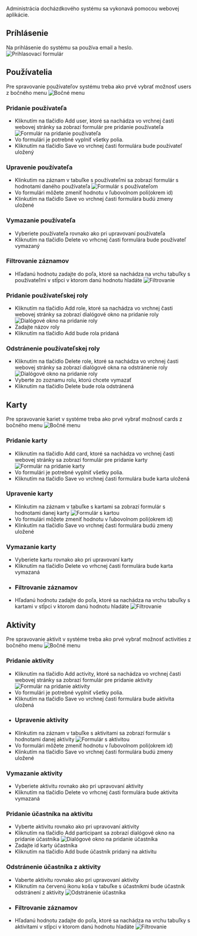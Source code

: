 Administrácia docházdkového systému sa vykonavá pomocou webovej aplikácie.
## Príhlásenie
Na prihlásenie do systému sa používa email a heslo.
![Prihlasovací formulár](/login.png)
## Používatelia
Pre spravovanie používateľov systému treba ako prvé vybrať možnosť users z bočného menu
![Bočné menu](/menu-user.png)
### Pridanie používateľa
- Kliknutím na tlačidlo Add user, ktoré sa nachádza vo vrchnej časti webovej stránky sa zobrazí formulár pre pridanie používateľa
![Formulár na pridanie používateľa](/userform.png)
- Vo formulári je potrebné vyplniť všetky polia.
- Kliknutím na tlačidlo Save vo vrchnej časti formulára bude používateľ uložený
### Upravenie používateľa
- Klinkutim na záznam v tabuľke s používateľmi sa zobrazí formulár s hodnotami daného používateľa
![Formulár s používateľom](/userform2.png)
- Vo formulári môžete zmeniť hodnotu v ľubovolnom poli(okrem id)
- Klinkutím na tlačidlo Save vo vrchnej časti formulára budú zmeny uložené
### Vymazanie používateľa
- Vyberiete používateľa rovnako ako pri upravovaní používateľa
- Kliknutím na tlačidlo Delete vo vrhcnej časti formulára bude používateľ vymazaný
### Filtrovanie záznamov
- Hľadanú hodnotu zadajte do poľa, ktoré sa nachádza na vrchu tabuľky s používateľmi v stĺpci v ktorom danú hodnotu hladáte
![Filtrovanie](/search.png)
### Pridanie používateľskej roly
- Kliknutím na tlačidlo Add role, ktoré sa nachádza vo vrchnej časti webovej stránky sa zobrazí dialógové okno na pridanie roly
![Dialógové okno na pridanie roly](/addrole.png)
- Zadajte názov roly
- Kliknutím na tlačidlo Add bude rola pridaná
### Odstránenie používateľskej roly
- Kliknutím na tlačidlo Delete role, ktoré sa nachádza vo vrchnej časti webovej stránky sa zobrazí dialógové okna na odstránenie roly
![Dialógové okno na pridanie roly](/deleterole.png)
- Vyberte zo zoznamu rolu, ktorú chcete vymazať
- Kliknutím na tlačidlo Delete bude rola odstránená
## Karty
Pre spravovanie kariet v systéme treba ako prvé vybrať možnosť cards z bočného menu
![Bočné menu](/menu-cards.png)
### Pridanie karty
- Kliknutím na tlačidlo Add card, ktoré sa nachádza vo vrchnej časti webovej stránky sa zobrazí formulár pre pridanie karty
![Formulár na pridanie karty](/cardform.png)
- Vo formulári je potrebné vyplniť všetky polia.
- Kliknutím na tlačidlo Save vo vrchnej časti formulára bude karta uložená
### Upravenie karty
- Klinkutim na záznam v tabuľke s kartami sa zobrazí formulár s hodnotami danej karty
![Formulár s kartou](/cardform2.png)
- Vo formulári môžete zmeniť hodnotu v ľubovolnom poli(okrem id)
- Klinkutím na tlačidlo Save vo vrchnej časti formulára budú zmeny uložené
### Vymazanie karty  
- Vyberiete kartu rovnako ako pri upravovaní karty
- Kliknutím na tlačidlo Delete vo vrhcnej časti formulára bude karta vymazaná
- ### Filtrovanie záznamov
- Hľadanú hodnotu zadajte do poľa, ktoré sa nachádza na vrchu tabuľky s kartami v stĺpci v ktorom danú hodnotu hladáte
![Filtrovanie](/searchcards.png)
## Aktivity
Pre spravovanie aktivít v systéme treba ako prvé vybrať možnosť activities z bočného menu
![Bočné menu](/menu-activity.png)
### Pridanie aktivity
- Kliknutím na tlačidlo Add activity, ktoré sa nachádza vo vrchnej časti webovej stránky sa zobrazí formulár pre pridanie aktivity
![Formulár na pridanie aktivity](/activityform.png)
- Vo formulári je potrebné vyplniť všetky polia.
- Kliknutím na tlačidlo Save vo vrchnej časti formulára bude aktivita uložená
- ### Upravenie aktivity
- Klinkutim na záznam v tabuľke s aktivitami sa zobrazí formulár s hodnotami danej aktivity
![Formulár s aktivitou](/activityform2.png)
- Vo formulári môžete zmeniť hodnotu v ľubovolnom poli(okrem id)
- Klinkutím na tlačidlo Save vo vrchnej časti formulára budú zmeny uložené
### Vymazanie aktivity 
- Vyberiete aktivitu rovnako ako pri upravovaní aktivity
- Kliknutím na tlačidlo Delete vo vrhcnej časti formulára bude aktivita vymazaná
### Pridanie účastníka na aktivitu
- Vyberte aktivitu rovnako ako pri upravovaní aktivity
- Kliknutím na tlačidlo Add participant sa zobrazí dialógové okno na pridanie účastníka
![Dialógové okno na pridanie účastníka](/addpart.png)
- Zadajte id karty účastníka
- Kliknutím na tlačidlo Add bude účastník pridaný na aktivitu
### Odstránenie účastníka z aktivity
- Vaberte aktivitu rovnako ako pri upravovaní aktivity
- Kliknutím na červenú ikonu koša v tabuľke s účastníkmi bude účastník odstránení z aktivity
![Odstránenie účastníka](/deletepar.png)
- ### Filtrovanie záznamov
- Hľadanú hodnotu zadajte do poľa, ktoré sa nachádza na vrchu tabuľky s aktivitami v stĺpci v ktorom danú hodnotu hladáte
![Filtrovanie](/searchact.png)
